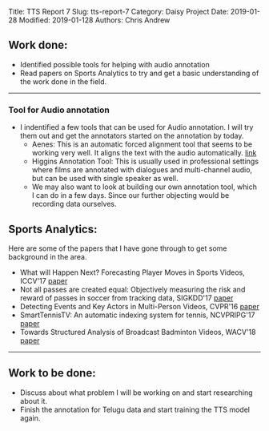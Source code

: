 Title: TTS Report 7
Slug: tts-report-7
Category: Daisy Project
Date: 2019-01-28
Modified: 2019-01-128
Authors: Chris Andrew

## Work done:
- Identified possible tools for helping with audio annotation
- Read papers on Sports Analytics to try and get a basic understanding of the work done in the field.
----

### Tool for Audio annotation
- I indentified a few tools that can be used for Audio annotation. I will try them out and get the annotators started on the annotation by today.
  - Aenes: This is an automatic forced alignment tool that seems to be working very well. It aligns the text with the audio automatically. [link](http://openaccess.thecvf.com/content_cvpr_2016/papers/Ramanathan_Detecting_Events_and_CVPR_2016_paper.pdf)
  - Higgins Annotation Tool: This is usually used in professional settings where films are annotated with dialogues and multi-channel audio, but can be used with single speaker as well.
  - We may also want to look at building our own annotation tool, which I can do in a few days. Since our further objecting would be recording data ourselves.

## Sports Analytics:
Here are some of the papers that I have gone through to get some background in the area.
- What will Happen Next? Forecasting Player Moves in Sports Videos, ICCV'17 [paper](http://openaccess.thecvf.com/content_ICCV_2017/papers/Felsen_What_Will_Happen_ICCV_2017_paper.pdf)
- Not all passes are created equal: Objectively measuring the risk and reward of passes in soccer from tracking data, SIGKDD'17 [paper](https://dl.acm.org/citation.cfm?id=3098051)
- Detecting Events and Key Actors in Multi-Person Videos, CVPR'16  [paper](http://openaccess.thecvf.com/content_cvpr_2016/papers/Ramanathan_Detecting_Events_and_CVPR_2016_paper.pdf)
- SmartTennisTV: An automatic indexing system for tennis, NCVPRIPG'17 [paper](https://researchweb.iiit.ac.in/~anurag.ghosh/static/smarttennistv-automatic-indexing.pdf)
- Towards Structured Analysis of Broadcast Badminton Videos, WACV'18 [paper](http://cvit.iiit.ac.in/images/ConferencePapers/2018/badminton_analytics.pdf)

-----
## Work to be done:
- Discuss about what problem I will be working on and start researching about it.
- Finish the annotation for Telugu data and start training the TTS model again.
